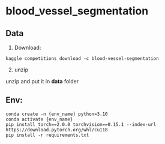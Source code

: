 # blood_vessel_segmentation

## Data

1. Download:

```shell
kaggle competitions download -c blood-vessel-segmentation
```

2. unzip

unzip and put it in **data** folder

## Env:

```shell
conda create -n {env_name} python=3.10
conda activate {env_name}
pip install torch==2.0.0 torchvision==0.15.1 --index-url https://download.pytorch.org/whl/cu118
pip install -r requirements.txt
```
